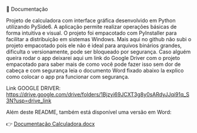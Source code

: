 📄 Documentação

Projeto de calculadora com interface gráfica desenvolvido em Python utilizando PySide6.
A aplicação permite realizar operações básicas de forma intuitiva e visual.
O projeto foi empacotado com PyInstaller para facilitar a distribuição em sistemas Windows.
Mais aqui no github não subi o projeto empacotado pois ele não é ideal para arquivos binários grandes, dificulta o versionamente,
pode ser bloqueado por segurança.
Caso alguém queira rodar o app deixarei aqui um link do Google Driver com o projeto empacotado
para saber mais de como você pode fazer isso sem dor de cabeça e com segurança leia o documento 
Word fixado abaixo la explico como colocar o app pra funcionar com segurança.

Link GOOGLE DRIVER: https://drive.google.com/drive/folders/1Bjzyi69JCXT3g8y0sARdyJJqi91q_S3N?usp=drive_link

Além deste README, também está disponível uma versão em Word:

👉 [Documentação Calculadora.docx](./Documentação%20Calculadora.docx)
